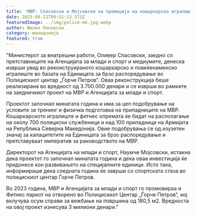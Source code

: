 ```yaml
---
title: 'МВР: Спасовски и Мојсовски на промоција на кошаркарско игралиште во Полициски центар „Ѓорче Петров”: Со заеднички заложби до унапредување на условите за физичка подготвеност на припадниците на МВР - 21 АВГУСТ 2023'
date: 2023-08-21T09:51:13.573Z
featuredImage: ../img/police-mk.jpg.webp
author: Филип Поповски
category: македонија
featured: true
---
```

"Министерот за внатрешни работи, Оливер Спасовски, заедно со претставниците на Агенцијата за млади и спорт и медиумите, денеска изврши увид во реконструираното кошаркарско и повеќенаменско игралиште во базата на Единицата за брзо распоредување во Полицискиот центар „Ѓорче Петров“. Оваа реконструкција беше реализирана во вредност од 3.700.000 денари и се изврши во рамките на заедничкиот проект на МВР и Агенцијата за млади и спорт.

Проектот започнал минатата година и има за цел подобрување на условите за тренинг и физичка подготовка на припадниците на МВР. Кошаркарското игралиште и фитнес опремата ќе бидат на располагање на околу 700 полициски службеници и над 100 припадници на Армијата на Република Северна Македонија. Овие подобрувања се од изузетен значај за капацитетите на Единицата за брзо распоредување и претставуваат императив за раководството на МВР.

Директорот на Агенцијата на млади и спорт, Наумче Мојсовски, истакна дека проектот го започнал минатата година и дека оваа инвестиција ќе придонесе кон развивањето на специјалните единици. Исто така, информираше дека следната година ќе заврши со спортската стаза во полицискиот центар Ѓорче Петров.

Во 2023 година, МВР и Агенцијата за млади и спорт го промовираа и Фитнес паркот на отворено во Полицискиот Центар „Ѓорче Петров“, кој вклучува осум справи за вежбање на површина од 180,5 м2. Вредноста на овој проект изнесува 3 милиони денари."

